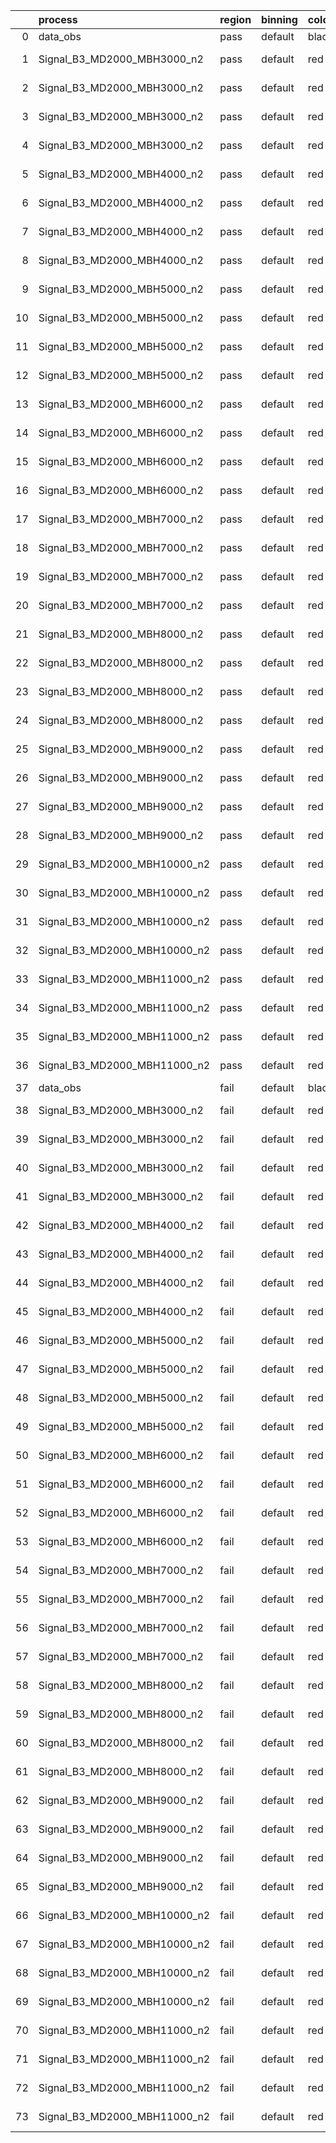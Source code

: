 |    | process                      | region   | binning   | color   | process_type   |   scale | variation   | source_filename                                                       | source_histname    | alias                        | title     |   combine_idx |     lnN |   shapes | syst_type   | direction   | variation_alias   |
|---:|:-----------------------------|:---------|:----------|:--------|:---------------|--------:|:------------|:----------------------------------------------------------------------|:-------------------|:-----------------------------|:----------|--------------:|--------:|---------:|:------------|:------------|:------------------|
|  0 | data_obs                     | pass     | default   | black   | DATA           |       1 | nominal     | ./histograms_for_2DAlphabet_v18//BH_Data.root                         | hpass              | Data                         | Data      |           nan | nan     |      nan | nan         | nan         | nan               |
|  1 | Signal_B3_MD2000_MBH3000_n2  | pass     | default   | red     | SIGNAL         |       1 | lumi        | ./histograms_for_2DAlphabet_v18//BH_Signal_B3_MD2000_MBH3000_n2.root  | hpass              | Signal_B3_MD2000_MBH3000_n2  | BH signal |           nan |   1.016 |      nan | lnN         | nan         | nan               |
|  2 | Signal_B3_MD2000_MBH3000_n2  | pass     | default   | red     | SIGNAL         |       1 | SVM         | ./histograms_for_2DAlphabet_v18//BH_Signal_B3_MD2000_MBH3000_n2.root  | hpass_SVMsyst_up   | Signal_B3_MD2000_MBH3000_n2  | BH signal |           nan | nan     |        1 | shapes      | Up          | SVMsyst           |
|  3 | Signal_B3_MD2000_MBH3000_n2  | pass     | default   | red     | SIGNAL         |       1 | SVM         | ./histograms_for_2DAlphabet_v18//BH_Signal_B3_MD2000_MBH3000_n2.root  | hpass_SVMsyst_down | Signal_B3_MD2000_MBH3000_n2  | BH signal |           nan | nan     |        1 | shapes      | Down        | SVMsyst           |
|  4 | Signal_B3_MD2000_MBH3000_n2  | pass     | default   | red     | SIGNAL         |       1 | nominal     | ./histograms_for_2DAlphabet_v18//BH_Signal_B3_MD2000_MBH3000_n2.root  | hpass              | Signal_B3_MD2000_MBH3000_n2  | BH signal |           nan | nan     |      nan | nan         | nan         | nan               |
|  5 | Signal_B3_MD2000_MBH4000_n2  | pass     | default   | red     | SIGNAL         |       1 | lumi        | ./histograms_for_2DAlphabet_v18//BH_Signal_B3_MD2000_MBH4000_n2.root  | hpass              | Signal_B3_MD2000_MBH4000_n2  | BH signal |           nan |   1.016 |      nan | lnN         | nan         | nan               |
|  6 | Signal_B3_MD2000_MBH4000_n2  | pass     | default   | red     | SIGNAL         |       1 | SVM         | ./histograms_for_2DAlphabet_v18//BH_Signal_B3_MD2000_MBH4000_n2.root  | hpass_SVMsyst_up   | Signal_B3_MD2000_MBH4000_n2  | BH signal |           nan | nan     |        1 | shapes      | Up          | SVMsyst           |
|  7 | Signal_B3_MD2000_MBH4000_n2  | pass     | default   | red     | SIGNAL         |       1 | SVM         | ./histograms_for_2DAlphabet_v18//BH_Signal_B3_MD2000_MBH4000_n2.root  | hpass_SVMsyst_down | Signal_B3_MD2000_MBH4000_n2  | BH signal |           nan | nan     |        1 | shapes      | Down        | SVMsyst           |
|  8 | Signal_B3_MD2000_MBH4000_n2  | pass     | default   | red     | SIGNAL         |       1 | nominal     | ./histograms_for_2DAlphabet_v18//BH_Signal_B3_MD2000_MBH4000_n2.root  | hpass              | Signal_B3_MD2000_MBH4000_n2  | BH signal |           nan | nan     |      nan | nan         | nan         | nan               |
|  9 | Signal_B3_MD2000_MBH5000_n2  | pass     | default   | red     | SIGNAL         |       1 | lumi        | ./histograms_for_2DAlphabet_v18//BH_Signal_B3_MD2000_MBH5000_n2.root  | hpass              | Signal_B3_MD2000_MBH5000_n2  | BH signal |           nan |   1.016 |      nan | lnN         | nan         | nan               |
| 10 | Signal_B3_MD2000_MBH5000_n2  | pass     | default   | red     | SIGNAL         |       1 | SVM         | ./histograms_for_2DAlphabet_v18//BH_Signal_B3_MD2000_MBH5000_n2.root  | hpass_SVMsyst_up   | Signal_B3_MD2000_MBH5000_n2  | BH signal |           nan | nan     |        1 | shapes      | Up          | SVMsyst           |
| 11 | Signal_B3_MD2000_MBH5000_n2  | pass     | default   | red     | SIGNAL         |       1 | SVM         | ./histograms_for_2DAlphabet_v18//BH_Signal_B3_MD2000_MBH5000_n2.root  | hpass_SVMsyst_down | Signal_B3_MD2000_MBH5000_n2  | BH signal |           nan | nan     |        1 | shapes      | Down        | SVMsyst           |
| 12 | Signal_B3_MD2000_MBH5000_n2  | pass     | default   | red     | SIGNAL         |       1 | nominal     | ./histograms_for_2DAlphabet_v18//BH_Signal_B3_MD2000_MBH5000_n2.root  | hpass              | Signal_B3_MD2000_MBH5000_n2  | BH signal |           nan | nan     |      nan | nan         | nan         | nan               |
| 13 | Signal_B3_MD2000_MBH6000_n2  | pass     | default   | red     | SIGNAL         |       1 | lumi        | ./histograms_for_2DAlphabet_v18//BH_Signal_B3_MD2000_MBH6000_n2.root  | hpass              | Signal_B3_MD2000_MBH6000_n2  | BH signal |           nan |   1.016 |      nan | lnN         | nan         | nan               |
| 14 | Signal_B3_MD2000_MBH6000_n2  | pass     | default   | red     | SIGNAL         |       1 | SVM         | ./histograms_for_2DAlphabet_v18//BH_Signal_B3_MD2000_MBH6000_n2.root  | hpass_SVMsyst_up   | Signal_B3_MD2000_MBH6000_n2  | BH signal |           nan | nan     |        1 | shapes      | Up          | SVMsyst           |
| 15 | Signal_B3_MD2000_MBH6000_n2  | pass     | default   | red     | SIGNAL         |       1 | SVM         | ./histograms_for_2DAlphabet_v18//BH_Signal_B3_MD2000_MBH6000_n2.root  | hpass_SVMsyst_down | Signal_B3_MD2000_MBH6000_n2  | BH signal |           nan | nan     |        1 | shapes      | Down        | SVMsyst           |
| 16 | Signal_B3_MD2000_MBH6000_n2  | pass     | default   | red     | SIGNAL         |       1 | nominal     | ./histograms_for_2DAlphabet_v18//BH_Signal_B3_MD2000_MBH6000_n2.root  | hpass              | Signal_B3_MD2000_MBH6000_n2  | BH signal |           nan | nan     |      nan | nan         | nan         | nan               |
| 17 | Signal_B3_MD2000_MBH7000_n2  | pass     | default   | red     | SIGNAL         |       1 | lumi        | ./histograms_for_2DAlphabet_v18//BH_Signal_B3_MD2000_MBH7000_n2.root  | hpass              | Signal_B3_MD2000_MBH7000_n2  | BH signal |           nan |   1.016 |      nan | lnN         | nan         | nan               |
| 18 | Signal_B3_MD2000_MBH7000_n2  | pass     | default   | red     | SIGNAL         |       1 | SVM         | ./histograms_for_2DAlphabet_v18//BH_Signal_B3_MD2000_MBH7000_n2.root  | hpass_SVMsyst_up   | Signal_B3_MD2000_MBH7000_n2  | BH signal |           nan | nan     |        1 | shapes      | Up          | SVMsyst           |
| 19 | Signal_B3_MD2000_MBH7000_n2  | pass     | default   | red     | SIGNAL         |       1 | SVM         | ./histograms_for_2DAlphabet_v18//BH_Signal_B3_MD2000_MBH7000_n2.root  | hpass_SVMsyst_down | Signal_B3_MD2000_MBH7000_n2  | BH signal |           nan | nan     |        1 | shapes      | Down        | SVMsyst           |
| 20 | Signal_B3_MD2000_MBH7000_n2  | pass     | default   | red     | SIGNAL         |       1 | nominal     | ./histograms_for_2DAlphabet_v18//BH_Signal_B3_MD2000_MBH7000_n2.root  | hpass              | Signal_B3_MD2000_MBH7000_n2  | BH signal |           nan | nan     |      nan | nan         | nan         | nan               |
| 21 | Signal_B3_MD2000_MBH8000_n2  | pass     | default   | red     | SIGNAL         |       1 | lumi        | ./histograms_for_2DAlphabet_v18//BH_Signal_B3_MD2000_MBH8000_n2.root  | hpass              | Signal_B3_MD2000_MBH8000_n2  | BH signal |           nan |   1.016 |      nan | lnN         | nan         | nan               |
| 22 | Signal_B3_MD2000_MBH8000_n2  | pass     | default   | red     | SIGNAL         |       1 | SVM         | ./histograms_for_2DAlphabet_v18//BH_Signal_B3_MD2000_MBH8000_n2.root  | hpass_SVMsyst_up   | Signal_B3_MD2000_MBH8000_n2  | BH signal |           nan | nan     |        1 | shapes      | Up          | SVMsyst           |
| 23 | Signal_B3_MD2000_MBH8000_n2  | pass     | default   | red     | SIGNAL         |       1 | SVM         | ./histograms_for_2DAlphabet_v18//BH_Signal_B3_MD2000_MBH8000_n2.root  | hpass_SVMsyst_down | Signal_B3_MD2000_MBH8000_n2  | BH signal |           nan | nan     |        1 | shapes      | Down        | SVMsyst           |
| 24 | Signal_B3_MD2000_MBH8000_n2  | pass     | default   | red     | SIGNAL         |       1 | nominal     | ./histograms_for_2DAlphabet_v18//BH_Signal_B3_MD2000_MBH8000_n2.root  | hpass              | Signal_B3_MD2000_MBH8000_n2  | BH signal |           nan | nan     |      nan | nan         | nan         | nan               |
| 25 | Signal_B3_MD2000_MBH9000_n2  | pass     | default   | red     | SIGNAL         |       1 | lumi        | ./histograms_for_2DAlphabet_v18//BH_Signal_B3_MD2000_MBH9000_n2.root  | hpass              | Signal_B3_MD2000_MBH9000_n2  | BH signal |           nan |   1.016 |      nan | lnN         | nan         | nan               |
| 26 | Signal_B3_MD2000_MBH9000_n2  | pass     | default   | red     | SIGNAL         |       1 | SVM         | ./histograms_for_2DAlphabet_v18//BH_Signal_B3_MD2000_MBH9000_n2.root  | hpass_SVMsyst_up   | Signal_B3_MD2000_MBH9000_n2  | BH signal |           nan | nan     |        1 | shapes      | Up          | SVMsyst           |
| 27 | Signal_B3_MD2000_MBH9000_n2  | pass     | default   | red     | SIGNAL         |       1 | SVM         | ./histograms_for_2DAlphabet_v18//BH_Signal_B3_MD2000_MBH9000_n2.root  | hpass_SVMsyst_down | Signal_B3_MD2000_MBH9000_n2  | BH signal |           nan | nan     |        1 | shapes      | Down        | SVMsyst           |
| 28 | Signal_B3_MD2000_MBH9000_n2  | pass     | default   | red     | SIGNAL         |       1 | nominal     | ./histograms_for_2DAlphabet_v18//BH_Signal_B3_MD2000_MBH9000_n2.root  | hpass              | Signal_B3_MD2000_MBH9000_n2  | BH signal |           nan | nan     |      nan | nan         | nan         | nan               |
| 29 | Signal_B3_MD2000_MBH10000_n2 | pass     | default   | red     | SIGNAL         |       1 | lumi        | ./histograms_for_2DAlphabet_v18//BH_Signal_B3_MD2000_MBH10000_n2.root | hpass              | Signal_B3_MD2000_MBH10000_n2 | BH signal |           nan |   1.016 |      nan | lnN         | nan         | nan               |
| 30 | Signal_B3_MD2000_MBH10000_n2 | pass     | default   | red     | SIGNAL         |       1 | SVM         | ./histograms_for_2DAlphabet_v18//BH_Signal_B3_MD2000_MBH10000_n2.root | hpass_SVMsyst_up   | Signal_B3_MD2000_MBH10000_n2 | BH signal |           nan | nan     |        1 | shapes      | Up          | SVMsyst           |
| 31 | Signal_B3_MD2000_MBH10000_n2 | pass     | default   | red     | SIGNAL         |       1 | SVM         | ./histograms_for_2DAlphabet_v18//BH_Signal_B3_MD2000_MBH10000_n2.root | hpass_SVMsyst_down | Signal_B3_MD2000_MBH10000_n2 | BH signal |           nan | nan     |        1 | shapes      | Down        | SVMsyst           |
| 32 | Signal_B3_MD2000_MBH10000_n2 | pass     | default   | red     | SIGNAL         |       1 | nominal     | ./histograms_for_2DAlphabet_v18//BH_Signal_B3_MD2000_MBH10000_n2.root | hpass              | Signal_B3_MD2000_MBH10000_n2 | BH signal |           nan | nan     |      nan | nan         | nan         | nan               |
| 33 | Signal_B3_MD2000_MBH11000_n2 | pass     | default   | red     | SIGNAL         |       1 | lumi        | ./histograms_for_2DAlphabet_v18//BH_Signal_B3_MD2000_MBH11000_n2.root | hpass              | Signal_B3_MD2000_MBH11000_n2 | BH signal |           nan |   1.016 |      nan | lnN         | nan         | nan               |
| 34 | Signal_B3_MD2000_MBH11000_n2 | pass     | default   | red     | SIGNAL         |       1 | SVM         | ./histograms_for_2DAlphabet_v18//BH_Signal_B3_MD2000_MBH11000_n2.root | hpass_SVMsyst_up   | Signal_B3_MD2000_MBH11000_n2 | BH signal |           nan | nan     |        1 | shapes      | Up          | SVMsyst           |
| 35 | Signal_B3_MD2000_MBH11000_n2 | pass     | default   | red     | SIGNAL         |       1 | SVM         | ./histograms_for_2DAlphabet_v18//BH_Signal_B3_MD2000_MBH11000_n2.root | hpass_SVMsyst_down | Signal_B3_MD2000_MBH11000_n2 | BH signal |           nan | nan     |        1 | shapes      | Down        | SVMsyst           |
| 36 | Signal_B3_MD2000_MBH11000_n2 | pass     | default   | red     | SIGNAL         |       1 | nominal     | ./histograms_for_2DAlphabet_v18//BH_Signal_B3_MD2000_MBH11000_n2.root | hpass              | Signal_B3_MD2000_MBH11000_n2 | BH signal |           nan | nan     |      nan | nan         | nan         | nan               |
| 37 | data_obs                     | fail     | default   | black   | DATA           |       1 | nominal     | ./histograms_for_2DAlphabet_v18//BH_Data.root                         | hfail              | Data                         | Data      |           nan | nan     |      nan | nan         | nan         | nan               |
| 38 | Signal_B3_MD2000_MBH3000_n2  | fail     | default   | red     | SIGNAL         |       1 | lumi        | ./histograms_for_2DAlphabet_v18//BH_Signal_B3_MD2000_MBH3000_n2.root  | hfail              | Signal_B3_MD2000_MBH3000_n2  | BH signal |           nan |   1.016 |      nan | lnN         | nan         | nan               |
| 39 | Signal_B3_MD2000_MBH3000_n2  | fail     | default   | red     | SIGNAL         |       1 | SVM         | ./histograms_for_2DAlphabet_v18//BH_Signal_B3_MD2000_MBH3000_n2.root  | hfail_SVMsyst_up   | Signal_B3_MD2000_MBH3000_n2  | BH signal |           nan | nan     |        1 | shapes      | Up          | SVMsyst           |
| 40 | Signal_B3_MD2000_MBH3000_n2  | fail     | default   | red     | SIGNAL         |       1 | SVM         | ./histograms_for_2DAlphabet_v18//BH_Signal_B3_MD2000_MBH3000_n2.root  | hfail_SVMsyst_down | Signal_B3_MD2000_MBH3000_n2  | BH signal |           nan | nan     |        1 | shapes      | Down        | SVMsyst           |
| 41 | Signal_B3_MD2000_MBH3000_n2  | fail     | default   | red     | SIGNAL         |       1 | nominal     | ./histograms_for_2DAlphabet_v18//BH_Signal_B3_MD2000_MBH3000_n2.root  | hfail              | Signal_B3_MD2000_MBH3000_n2  | BH signal |           nan | nan     |      nan | nan         | nan         | nan               |
| 42 | Signal_B3_MD2000_MBH4000_n2  | fail     | default   | red     | SIGNAL         |       1 | lumi        | ./histograms_for_2DAlphabet_v18//BH_Signal_B3_MD2000_MBH4000_n2.root  | hfail              | Signal_B3_MD2000_MBH4000_n2  | BH signal |           nan |   1.016 |      nan | lnN         | nan         | nan               |
| 43 | Signal_B3_MD2000_MBH4000_n2  | fail     | default   | red     | SIGNAL         |       1 | SVM         | ./histograms_for_2DAlphabet_v18//BH_Signal_B3_MD2000_MBH4000_n2.root  | hfail_SVMsyst_up   | Signal_B3_MD2000_MBH4000_n2  | BH signal |           nan | nan     |        1 | shapes      | Up          | SVMsyst           |
| 44 | Signal_B3_MD2000_MBH4000_n2  | fail     | default   | red     | SIGNAL         |       1 | SVM         | ./histograms_for_2DAlphabet_v18//BH_Signal_B3_MD2000_MBH4000_n2.root  | hfail_SVMsyst_down | Signal_B3_MD2000_MBH4000_n2  | BH signal |           nan | nan     |        1 | shapes      | Down        | SVMsyst           |
| 45 | Signal_B3_MD2000_MBH4000_n2  | fail     | default   | red     | SIGNAL         |       1 | nominal     | ./histograms_for_2DAlphabet_v18//BH_Signal_B3_MD2000_MBH4000_n2.root  | hfail              | Signal_B3_MD2000_MBH4000_n2  | BH signal |           nan | nan     |      nan | nan         | nan         | nan               |
| 46 | Signal_B3_MD2000_MBH5000_n2  | fail     | default   | red     | SIGNAL         |       1 | lumi        | ./histograms_for_2DAlphabet_v18//BH_Signal_B3_MD2000_MBH5000_n2.root  | hfail              | Signal_B3_MD2000_MBH5000_n2  | BH signal |           nan |   1.016 |      nan | lnN         | nan         | nan               |
| 47 | Signal_B3_MD2000_MBH5000_n2  | fail     | default   | red     | SIGNAL         |       1 | SVM         | ./histograms_for_2DAlphabet_v18//BH_Signal_B3_MD2000_MBH5000_n2.root  | hfail_SVMsyst_up   | Signal_B3_MD2000_MBH5000_n2  | BH signal |           nan | nan     |        1 | shapes      | Up          | SVMsyst           |
| 48 | Signal_B3_MD2000_MBH5000_n2  | fail     | default   | red     | SIGNAL         |       1 | SVM         | ./histograms_for_2DAlphabet_v18//BH_Signal_B3_MD2000_MBH5000_n2.root  | hfail_SVMsyst_down | Signal_B3_MD2000_MBH5000_n2  | BH signal |           nan | nan     |        1 | shapes      | Down        | SVMsyst           |
| 49 | Signal_B3_MD2000_MBH5000_n2  | fail     | default   | red     | SIGNAL         |       1 | nominal     | ./histograms_for_2DAlphabet_v18//BH_Signal_B3_MD2000_MBH5000_n2.root  | hfail              | Signal_B3_MD2000_MBH5000_n2  | BH signal |           nan | nan     |      nan | nan         | nan         | nan               |
| 50 | Signal_B3_MD2000_MBH6000_n2  | fail     | default   | red     | SIGNAL         |       1 | lumi        | ./histograms_for_2DAlphabet_v18//BH_Signal_B3_MD2000_MBH6000_n2.root  | hfail              | Signal_B3_MD2000_MBH6000_n2  | BH signal |           nan |   1.016 |      nan | lnN         | nan         | nan               |
| 51 | Signal_B3_MD2000_MBH6000_n2  | fail     | default   | red     | SIGNAL         |       1 | SVM         | ./histograms_for_2DAlphabet_v18//BH_Signal_B3_MD2000_MBH6000_n2.root  | hfail_SVMsyst_up   | Signal_B3_MD2000_MBH6000_n2  | BH signal |           nan | nan     |        1 | shapes      | Up          | SVMsyst           |
| 52 | Signal_B3_MD2000_MBH6000_n2  | fail     | default   | red     | SIGNAL         |       1 | SVM         | ./histograms_for_2DAlphabet_v18//BH_Signal_B3_MD2000_MBH6000_n2.root  | hfail_SVMsyst_down | Signal_B3_MD2000_MBH6000_n2  | BH signal |           nan | nan     |        1 | shapes      | Down        | SVMsyst           |
| 53 | Signal_B3_MD2000_MBH6000_n2  | fail     | default   | red     | SIGNAL         |       1 | nominal     | ./histograms_for_2DAlphabet_v18//BH_Signal_B3_MD2000_MBH6000_n2.root  | hfail              | Signal_B3_MD2000_MBH6000_n2  | BH signal |           nan | nan     |      nan | nan         | nan         | nan               |
| 54 | Signal_B3_MD2000_MBH7000_n2  | fail     | default   | red     | SIGNAL         |       1 | lumi        | ./histograms_for_2DAlphabet_v18//BH_Signal_B3_MD2000_MBH7000_n2.root  | hfail              | Signal_B3_MD2000_MBH7000_n2  | BH signal |           nan |   1.016 |      nan | lnN         | nan         | nan               |
| 55 | Signal_B3_MD2000_MBH7000_n2  | fail     | default   | red     | SIGNAL         |       1 | SVM         | ./histograms_for_2DAlphabet_v18//BH_Signal_B3_MD2000_MBH7000_n2.root  | hfail_SVMsyst_up   | Signal_B3_MD2000_MBH7000_n2  | BH signal |           nan | nan     |        1 | shapes      | Up          | SVMsyst           |
| 56 | Signal_B3_MD2000_MBH7000_n2  | fail     | default   | red     | SIGNAL         |       1 | SVM         | ./histograms_for_2DAlphabet_v18//BH_Signal_B3_MD2000_MBH7000_n2.root  | hfail_SVMsyst_down | Signal_B3_MD2000_MBH7000_n2  | BH signal |           nan | nan     |        1 | shapes      | Down        | SVMsyst           |
| 57 | Signal_B3_MD2000_MBH7000_n2  | fail     | default   | red     | SIGNAL         |       1 | nominal     | ./histograms_for_2DAlphabet_v18//BH_Signal_B3_MD2000_MBH7000_n2.root  | hfail              | Signal_B3_MD2000_MBH7000_n2  | BH signal |           nan | nan     |      nan | nan         | nan         | nan               |
| 58 | Signal_B3_MD2000_MBH8000_n2  | fail     | default   | red     | SIGNAL         |       1 | lumi        | ./histograms_for_2DAlphabet_v18//BH_Signal_B3_MD2000_MBH8000_n2.root  | hfail              | Signal_B3_MD2000_MBH8000_n2  | BH signal |           nan |   1.016 |      nan | lnN         | nan         | nan               |
| 59 | Signal_B3_MD2000_MBH8000_n2  | fail     | default   | red     | SIGNAL         |       1 | SVM         | ./histograms_for_2DAlphabet_v18//BH_Signal_B3_MD2000_MBH8000_n2.root  | hfail_SVMsyst_up   | Signal_B3_MD2000_MBH8000_n2  | BH signal |           nan | nan     |        1 | shapes      | Up          | SVMsyst           |
| 60 | Signal_B3_MD2000_MBH8000_n2  | fail     | default   | red     | SIGNAL         |       1 | SVM         | ./histograms_for_2DAlphabet_v18//BH_Signal_B3_MD2000_MBH8000_n2.root  | hfail_SVMsyst_down | Signal_B3_MD2000_MBH8000_n2  | BH signal |           nan | nan     |        1 | shapes      | Down        | SVMsyst           |
| 61 | Signal_B3_MD2000_MBH8000_n2  | fail     | default   | red     | SIGNAL         |       1 | nominal     | ./histograms_for_2DAlphabet_v18//BH_Signal_B3_MD2000_MBH8000_n2.root  | hfail              | Signal_B3_MD2000_MBH8000_n2  | BH signal |           nan | nan     |      nan | nan         | nan         | nan               |
| 62 | Signal_B3_MD2000_MBH9000_n2  | fail     | default   | red     | SIGNAL         |       1 | lumi        | ./histograms_for_2DAlphabet_v18//BH_Signal_B3_MD2000_MBH9000_n2.root  | hfail              | Signal_B3_MD2000_MBH9000_n2  | BH signal |           nan |   1.016 |      nan | lnN         | nan         | nan               |
| 63 | Signal_B3_MD2000_MBH9000_n2  | fail     | default   | red     | SIGNAL         |       1 | SVM         | ./histograms_for_2DAlphabet_v18//BH_Signal_B3_MD2000_MBH9000_n2.root  | hfail_SVMsyst_up   | Signal_B3_MD2000_MBH9000_n2  | BH signal |           nan | nan     |        1 | shapes      | Up          | SVMsyst           |
| 64 | Signal_B3_MD2000_MBH9000_n2  | fail     | default   | red     | SIGNAL         |       1 | SVM         | ./histograms_for_2DAlphabet_v18//BH_Signal_B3_MD2000_MBH9000_n2.root  | hfail_SVMsyst_down | Signal_B3_MD2000_MBH9000_n2  | BH signal |           nan | nan     |        1 | shapes      | Down        | SVMsyst           |
| 65 | Signal_B3_MD2000_MBH9000_n2  | fail     | default   | red     | SIGNAL         |       1 | nominal     | ./histograms_for_2DAlphabet_v18//BH_Signal_B3_MD2000_MBH9000_n2.root  | hfail              | Signal_B3_MD2000_MBH9000_n2  | BH signal |           nan | nan     |      nan | nan         | nan         | nan               |
| 66 | Signal_B3_MD2000_MBH10000_n2 | fail     | default   | red     | SIGNAL         |       1 | lumi        | ./histograms_for_2DAlphabet_v18//BH_Signal_B3_MD2000_MBH10000_n2.root | hfail              | Signal_B3_MD2000_MBH10000_n2 | BH signal |           nan |   1.016 |      nan | lnN         | nan         | nan               |
| 67 | Signal_B3_MD2000_MBH10000_n2 | fail     | default   | red     | SIGNAL         |       1 | SVM         | ./histograms_for_2DAlphabet_v18//BH_Signal_B3_MD2000_MBH10000_n2.root | hfail_SVMsyst_up   | Signal_B3_MD2000_MBH10000_n2 | BH signal |           nan | nan     |        1 | shapes      | Up          | SVMsyst           |
| 68 | Signal_B3_MD2000_MBH10000_n2 | fail     | default   | red     | SIGNAL         |       1 | SVM         | ./histograms_for_2DAlphabet_v18//BH_Signal_B3_MD2000_MBH10000_n2.root | hfail_SVMsyst_down | Signal_B3_MD2000_MBH10000_n2 | BH signal |           nan | nan     |        1 | shapes      | Down        | SVMsyst           |
| 69 | Signal_B3_MD2000_MBH10000_n2 | fail     | default   | red     | SIGNAL         |       1 | nominal     | ./histograms_for_2DAlphabet_v18//BH_Signal_B3_MD2000_MBH10000_n2.root | hfail              | Signal_B3_MD2000_MBH10000_n2 | BH signal |           nan | nan     |      nan | nan         | nan         | nan               |
| 70 | Signal_B3_MD2000_MBH11000_n2 | fail     | default   | red     | SIGNAL         |       1 | lumi        | ./histograms_for_2DAlphabet_v18//BH_Signal_B3_MD2000_MBH11000_n2.root | hfail              | Signal_B3_MD2000_MBH11000_n2 | BH signal |           nan |   1.016 |      nan | lnN         | nan         | nan               |
| 71 | Signal_B3_MD2000_MBH11000_n2 | fail     | default   | red     | SIGNAL         |       1 | SVM         | ./histograms_for_2DAlphabet_v18//BH_Signal_B3_MD2000_MBH11000_n2.root | hfail_SVMsyst_up   | Signal_B3_MD2000_MBH11000_n2 | BH signal |           nan | nan     |        1 | shapes      | Up          | SVMsyst           |
| 72 | Signal_B3_MD2000_MBH11000_n2 | fail     | default   | red     | SIGNAL         |       1 | SVM         | ./histograms_for_2DAlphabet_v18//BH_Signal_B3_MD2000_MBH11000_n2.root | hfail_SVMsyst_down | Signal_B3_MD2000_MBH11000_n2 | BH signal |           nan | nan     |        1 | shapes      | Down        | SVMsyst           |
| 73 | Signal_B3_MD2000_MBH11000_n2 | fail     | default   | red     | SIGNAL         |       1 | nominal     | ./histograms_for_2DAlphabet_v18//BH_Signal_B3_MD2000_MBH11000_n2.root | hfail              | Signal_B3_MD2000_MBH11000_n2 | BH signal |           nan | nan     |      nan | nan         | nan         | nan               |